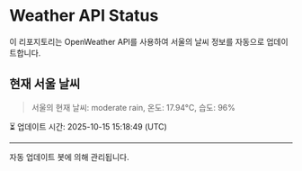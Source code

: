 
# Weather API Status

이 리포지토리는 OpenWeather API를 사용하여 서울의 날씨 정보를 자동으로 업데이트합니다.

## 현재 서울 날씨
> 서울의 현재 날씨: moderate rain, 온도: 17.94°C, 습도: 96%

⏳ 업데이트 시간: 2025-10-15 15:18:49 (UTC)

---
자동 업데이트 봇에 의해 관리됩니다.
